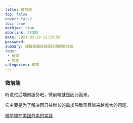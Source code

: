 ```yaml
---
title: 微前端
top: false
cover: false
toc: true
mathjax: true
abbrlink: 23388
date: 2021-03-29 11:56:50
password:
summary: 理解微服务就很好理解微前端
tags: 
 - 框架
 - 优化
categories: 前端
---
```


### 微前端

听说过后端微服务吧，微前端就是因此而来。

它主要是为了解决因日益增长的需求导致项目越来越庞大的问题。

[微前端在美团外卖的实践](https://tech.meituan.com/2020/02/27/meituan-waimai-micro-frontends-practice.html)
